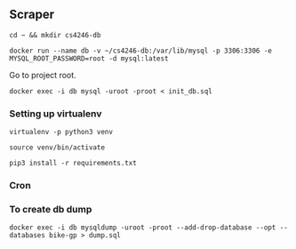 ## Scraper

`cd ~ && mkdir cs4246-db`

`docker run --name db -v ~/cs4246-db:/var/lib/mysql -p 3306:3306 -e MYSQL_ROOT_PASSWORD=root -d mysql:latest`

Go to project root.

`docker exec -i db mysql -uroot -proot < init_db.sql`

### Setting up virtualenv

`virtualenv -p python3 venv`

`source venv/bin/activate`

`pip3 install -r requirements.txt`

### Cron



### To create db dump

`docker exec -i db mysqldump -uroot -proot --add-drop-database --opt --databases bike-gp > dump.sql`
